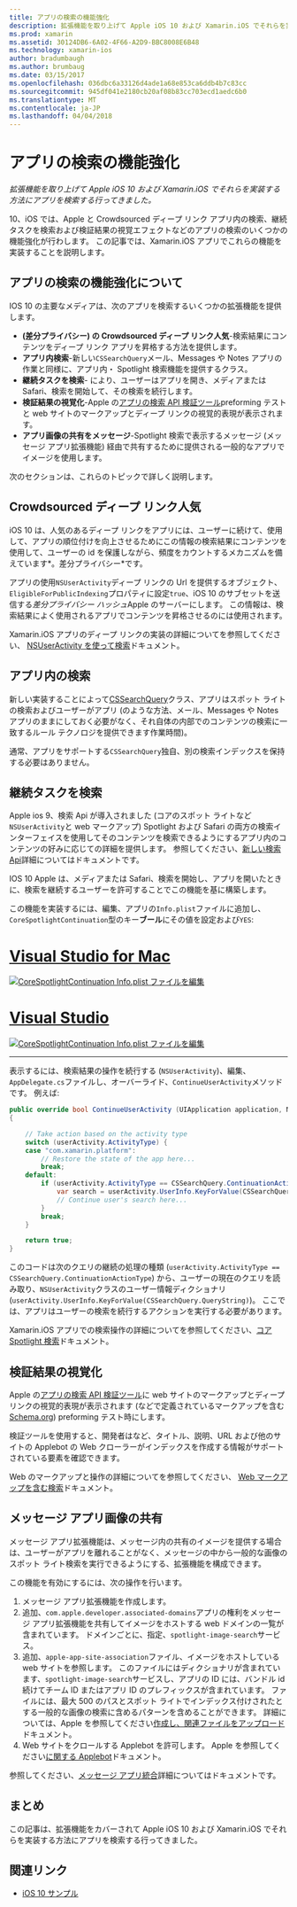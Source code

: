 ```yaml
---
title: アプリの検索の機能強化
description: 拡張機能を取り上げて Apple iOS 10 および Xamarin.iOS でそれらを実装する方法にアプリを検索する行ってきました。
ms.prod: xamarin
ms.assetid: 30124DB6-6A02-4F66-A2D9-BBC8008E6B48
ms.technology: xamarin-ios
author: bradumbaugh
ms.author: brumbaug
ms.date: 03/15/2017
ms.openlocfilehash: 036dbc6a33126d4ade1a68e853ca6ddb4b7c83cc
ms.sourcegitcommit: 945df041e2180cb20af08b83cc703ecd1aedc6b0
ms.translationtype: MT
ms.contentlocale: ja-JP
ms.lasthandoff: 04/04/2018
---
```

# <a name="app-search-enhancements"></a>アプリの検索の機能強化

_拡張機能を取り上げて Apple iOS 10 および Xamarin.iOS でそれらを実装する方法にアプリを検索する行ってきました。_

10、iOS では、Apple と Crowdsourced ディープ リンク アプリ内の検索、継続タスクを検索および検証結果の視覚エフェクトなどのアプリの検索のいくつかの機能強化が行わします。 この記事では、Xamarin.iOS アプリでこれらの機能を実装することを説明します。

## <a name="about-app-search-enhancements"></a>アプリの検索の機能強化について

IOS 10 の主要なメディアは、次のアプリを検索するいくつかの拡張機能を提供します。

- **(差分プライバシー) の Crowdsourced ディープ リンク人気**-検索結果にコンテンツをディープ リンク アプリを昇格する方法を提供します。
- **アプリ内検索**-新しい`CSSearchQuery`メール、Messages や Notes アプリの作業と同様に、アプリ内・ Spotlight 検索機能を提供するクラス。
- **継続タスクを検索**- により、ユーザーはアプリを開き、メディアまたは Safari、検索を開始して、その検索を続行します。
- **検証結果の視覚化**-Apple の[アプリの検索 API 検証ツール](https://search.developer.apple.com/appsearch-validation-tool)preforming テストと web サイトのマークアップとディープ リンクの視覚的表現が表示されます。
- **アプリ画像の共有をメッセージ**-Spotlight 検索で表示するメッセージ (メッセージ アプリ拡張機能) 経由で共有するために提供される一般的なアプリでイメージを使用します。

次のセクションは、これらのトピックで詳しく説明します。

## <a name="crowdsourced-deep-link-popularity"></a>Crowdsourced ディープ リンク人気

iOS 10 は、人気のあるディープ リンクをアプリには、ユーザーに続けて、使用して、アプリの順位付けを向上させるためにこの情報の検索結果にコンテンツを使用して、ユーザーの id を保護しながら、頻度をカウントするメカニズムを備えています*。差分プライバシー*です。

アプリの使用`NSUserActivity`ディープ リンクの Url を提供するオブジェクト、`EligibleForPublicIndexing`プロパティに設定`true`、iOS 10 のサブセットを送信する*差分プライバシー ハッシュ*Apple のサーバーにします。 この情報は、検索結果によく使用されるアプリでコンテンツを昇格させるのには使用されます。

Xamarin.iOS アプリのディープ リンクの実装の詳細についてを参照してください、 [NSUserActivity を使って検索](~/ios/platform/search/nsuseractivity.md)ドキュメント。

## <a name="in-app-searching"></a>アプリ内の検索

新しい実装することによって[CSSearchQuery](https://developer.apple.com/reference/corespotlight/cssearchquery)クラス、アプリはスポット ライトの検索およびユーザーがアプリ (のような方法、メール、Messages や Notes アプリのままにしておく必要がなく、それ自体の内部でのコンテンツの検索に一致するルール テクノロジを提供できます作業時間)。

通常、アプリをサポートする`CSSearchQuery`独自、別の検索インデックスを保持する必要はありません。 

## <a name="search-continuation"></a>継続タスクを検索

Apple ios 9、検索 Api が導入されました (コアのスポット ライトなど`NSUserActivity`と web マークアップ) Spotlight および Safari の両方の検索インターフェイスを使用してそのコンテンツを検索できるようにするアプリ内のコンテンツの好みに応じての詳細を提供します。 参照してください、[新しい検索 Api](~/ios/platform/search/index.md)詳細についてはドキュメントです。

IOS 10 Apple は、メディアまたは Safari、検索を開始し、アプリを開いたときに、検索を継続するユーザーを許可することでこの機能を基に構築します。 

この機能を実装するには、編集、アプリの`Info.plist`ファイルに追加し、`CoreSpotlightContinuation`型のキー**ブール**にその値を設定および`YES`:

# <a name="visual-studio-for-mactabvsmac"></a>[Visual Studio for Mac](#tab/vsmac)

[![](app-search-enhancements-images/search01.png "CoreSpotlightContinuation Info.plist ファイルを編集")](app-search-enhancements-images/search01.png#lightbox)

# <a name="visual-studiotabvswin"></a>[Visual Studio](#tab/vswin)

[![](app-search-enhancements-images/searchw01.png "CoreSpotlightContinuation Info.plist ファイルを編集")](app-search-enhancements-images/search01.png#lightbox)

-----

表示するには、検索結果の操作を続行する (`NSUserActivity`)、編集、`AppDelegate.cs`ファイルし、オーバーライド、`ContinueUserActivity`メソッドです。 例えば:

```csharp
public override bool ContinueUserActivity (UIApplication application, NSUserActivity userActivity, UIApplicationRestorationHandler completionHandler)
{

    // Take action based on the activity type
    switch (userActivity.ActivityType) {
    case "com.xamarin.platform":
        // Restore the state of the app here...
        break;
    default:
        if (userActivity.ActivityType == CSSearchQuery.ContinuationActionType) {
            var search = userActivity.UserInfo.KeyForValue(CSSearchQuery.QueryString);
            // Continue user's search here...
        }
        break;
    }

    return true;
}
```

このコードは次のクエリの継続の処理の種類 (`userActivity.ActivityType == CSSearchQuery.ContinuationActionType`) から、ユーザーの現在のクエリを読み取り、`NSUserActivity`クラスのユーザー情報ディクショナリ (`userActivity.UserInfo.KeyForValue(CSSearchQuery.QueryString)`)。 ここでは、アプリはユーザーの検索を続行するアクションを実行する必要があります。

Xamarin.iOS アプリでの検索操作の詳細についてを参照してください、[コア Spotlight 検索](~/ios/platform/search/corespotlight.md)ドキュメント。

## <a name="visualization-of-validation-results"></a>検証結果の視覚化

Apple の[アプリの検索 API 検証ツール](https://search.developer.apple.com/appsearch-validation-tool)に web サイトのマークアップとディープ リンクの視覚的表現が表示されます (などで定義されているマークアップを含む[Schema.org](http://schema.org/)) preforming テスト時にします。

検証ツールを使用すると、開発者はなど、タイトル、説明、URL および他のサイトの Applebot の Web クローラーがインデックスを作成する情報がサポートされている要素を確認できます。

Web のマークアップと操作の詳細についてを参照してください、 [Web マークアップを含む検索](~/ios/platform/search/web-markup.md)ドキュメント。

## <a name="message-app-image-sharing"></a>メッセージ アプリ画像の共有

メッセージ アプリ拡張機能は、メッセージ内の共有のイメージを提供する場合は、ユーザーがアプリを離れることがなく、メッセージの中から一般的な画像のスポット ライト検索を実行できるようにする、拡張機能を構成できます。

この機能を有効にするには、次の操作を行います。

1. メッセージ アプリ拡張機能を作成します。
2. 追加、`com.apple.developer.associated-domains`アプリの権利をメッセージ アプリ拡張機能を共有してイメージをホストする web ドメインの一覧が含まれています。 ドメインごとに、指定、`spotlight-image-search`サービス。
3. 追加、`apple-app-site-association`ファイル、イメージをホストしている web サイトを参照します。 このファイルにはディクショナリが含まれています、`spotlight-image-search`サービスし、アプリの ID には、バンドル id 続けてチーム ID またはアプリ ID のプレフィックスが含まれています。 ファイルには、最大 500 のパスとスポット ライトでインデックス付けされたとする一般的な画像の検索に含めるパターンを含めることができます。 詳細については、Apple を参照してください[作成し、関連ファイルをアップロード](https://developer.apple.com/library/prerelease/content/documentation/General/Conceptual/AppSearch/UniversalLinks.html#//apple_ref/doc/uid/TP40016308-CH12-SW4)ドキュメント。
4. Web サイトをクロールする Applebot を許可します。 Apple を参照してください[に関する Applebot](https://support.apple.com/en-us/HT204683)ドキュメント。

参照してください、[メッセージ アプリ統合](~/ios/platform/message-app-integration/index.md)詳細についてはドキュメントです。

## <a name="summary"></a>まとめ

この記事は、拡張機能をカバーされて Apple iOS 10 および Xamarin.iOS でそれらを実装する方法にアプリを検索する行ってきました。



## <a name="related-links"></a>関連リンク

- [iOS 10 サンプル](https://developer.xamarin.com/samples/ios/iOS10/)
